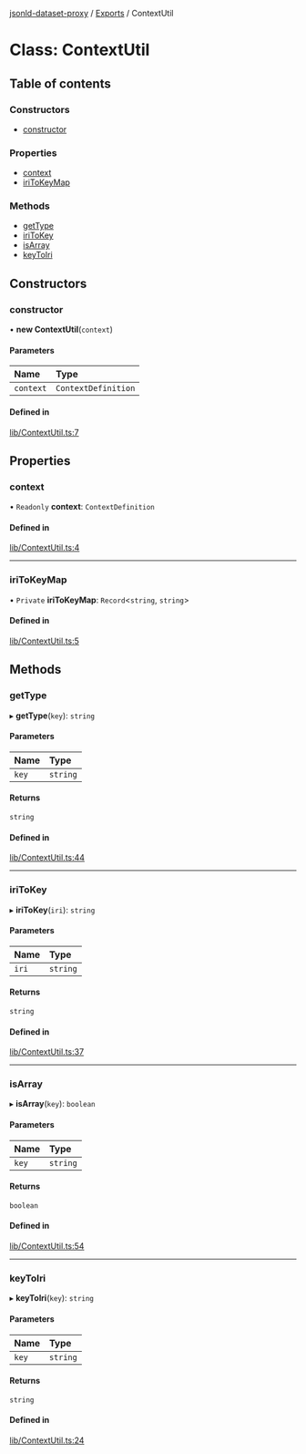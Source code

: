[jsonld-dataset-proxy](../README.md) / [Exports](../modules.md) / ContextUtil

# Class: ContextUtil

## Table of contents

### Constructors

- [constructor](ContextUtil.md#constructor)

### Properties

- [context](ContextUtil.md#context)
- [iriToKeyMap](ContextUtil.md#iritokeymap)

### Methods

- [getType](ContextUtil.md#gettype)
- [iriToKey](ContextUtil.md#iritokey)
- [isArray](ContextUtil.md#isarray)
- [keyToIri](ContextUtil.md#keytoiri)

## Constructors

### constructor

• **new ContextUtil**(`context`)

#### Parameters

| Name | Type |
| :------ | :------ |
| `context` | `ContextDefinition` |

#### Defined in

[lib/ContextUtil.ts:7](https://github.com/o-development/jsonld-dataset-proxy/blob/2d127f7/lib/ContextUtil.ts#L7)

## Properties

### context

• `Readonly` **context**: `ContextDefinition`

#### Defined in

[lib/ContextUtil.ts:4](https://github.com/o-development/jsonld-dataset-proxy/blob/2d127f7/lib/ContextUtil.ts#L4)

___

### iriToKeyMap

• `Private` **iriToKeyMap**: `Record`<`string`, `string`\>

#### Defined in

[lib/ContextUtil.ts:5](https://github.com/o-development/jsonld-dataset-proxy/blob/2d127f7/lib/ContextUtil.ts#L5)

## Methods

### getType

▸ **getType**(`key`): `string`

#### Parameters

| Name | Type |
| :------ | :------ |
| `key` | `string` |

#### Returns

`string`

#### Defined in

[lib/ContextUtil.ts:44](https://github.com/o-development/jsonld-dataset-proxy/blob/2d127f7/lib/ContextUtil.ts#L44)

___

### iriToKey

▸ **iriToKey**(`iri`): `string`

#### Parameters

| Name | Type |
| :------ | :------ |
| `iri` | `string` |

#### Returns

`string`

#### Defined in

[lib/ContextUtil.ts:37](https://github.com/o-development/jsonld-dataset-proxy/blob/2d127f7/lib/ContextUtil.ts#L37)

___

### isArray

▸ **isArray**(`key`): `boolean`

#### Parameters

| Name | Type |
| :------ | :------ |
| `key` | `string` |

#### Returns

`boolean`

#### Defined in

[lib/ContextUtil.ts:54](https://github.com/o-development/jsonld-dataset-proxy/blob/2d127f7/lib/ContextUtil.ts#L54)

___

### keyToIri

▸ **keyToIri**(`key`): `string`

#### Parameters

| Name | Type |
| :------ | :------ |
| `key` | `string` |

#### Returns

`string`

#### Defined in

[lib/ContextUtil.ts:24](https://github.com/o-development/jsonld-dataset-proxy/blob/2d127f7/lib/ContextUtil.ts#L24)
